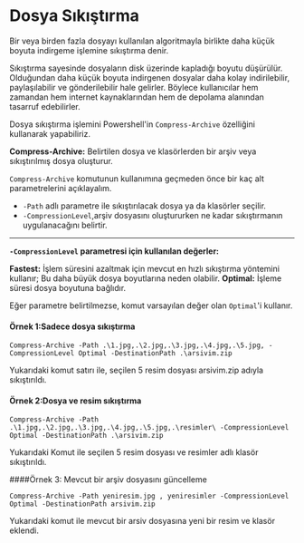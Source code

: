 # Dosya Sıkıştırma

Bir veya birden fazla dosyayı kullanılan algoritmayla birlikte daha küçük boyuta indirgeme işlemine sıkıştırma denir. 

Sıkıştırma sayesinde dosyaların disk üzerinde kapladığı boyutu düşürülür. Olduğundan daha küçük boyuta indirgenen dosyalar daha kolay indirilebilir, paylaşılabilir ve gönderilebilir  hale gelirler. Böylece kullanıcılar hem zamandan hem internet kaynaklarından hem de depolama alanından tasarruf edebilirler.


Dosya sıkıştırma işlemini Powershell'in ```Compress-Archive``` özelliğini kullanarak yapabiliriz.

**Compress-Archive:** Belirtilen dosya ve klasörlerden bir arşiv veya sıkıştırılmış dosya oluşturur.

```Compress-Archive``` komutunun kullanımına geçmeden önce bir kaç alt parametrelerini açıklayalım.

- ```-Path``` adlı parametre ile sıkıştırılacak dosya ya da klasörler seçilir.
- ```-CompressionLevel```,arşiv dosyasını oluştururken ne kadar sıkıştırmanın uygulanacağını belirtir.

<hr>

 **```-CompressionLevel``` parametresi için kullanılan değerler:**

**Fastest:** İşlem süresini azaltmak için mevcut en hızlı sıkıştırma yöntemini kullanır; Bu daha büyük dosya boyutlarına neden olabilir.
**Optimal:** İşleme süresi dosya boyutuna bağlıdır.

Eğer parametre belirtilmezse, komut varsayılan değer olan ```Optimal```'i kullanır.



#### Örnek 1:Sadece dosya sıkıştırma

```
Compress-Archive -Path .\1.jpg,.\2.jpg,.\3.jpg,.\4.jpg,.\5.jpg, -CompressionLevel Optimal -DestinationPath .\arsivim.zip
```

Yukarıdaki komut satırı ile, seçilen 5 resim dosyası arsivim.zip adıyla sıkıştırıldı.

#### Örnek 2:Dosya ve resim sıkıştırma

```
Compress-Archive -Path .\1.jpg,.\2.jpg,.\3.jpg,.\4.jpg,.\5.jpg,.\resimler\ -CompressionLevel Optimal -DestinationPath .\arsivim.zip
```

Yukarıdaki Komut ile seçilen 5 resim dosyası ve resimler adlı klasör sıkıştırıldı.

####Örnek 3: Mevcut bir arşiv dosyasını güncelleme

```
Compress-Archive -Path yeniresim.jpg , yeniresimler -CompressionLevel Optimal -DestinationPath arsivim.zip
```

Yukarıdaki komut ile mevcut bir arsiv dosyasına yeni bir resim ve klasör eklendi.